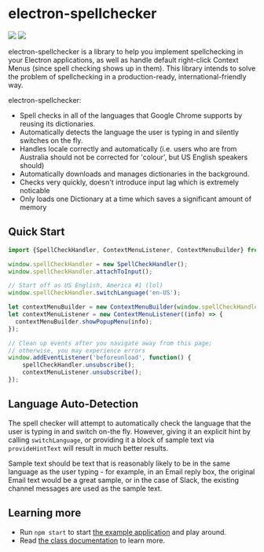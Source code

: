 # electron-spellchecker

![](https://img.shields.io/npm/dm/electron-spellchecker.svg) <a href="https://electron-userland.github.io/electron-spellchecker/docs">![](https://electron-userland.github.io/electron-spellchecker/docs/badge.svg)</a>

electron-spellchecker is a library to help you implement spellchecking in your Electron applications, as well as handle default right-click Context Menus (since spell checking shows up in them).  This library intends to solve the problem of spellchecking in a production-ready, international-friendly way.

electron-spellchecker:

* Spell checks in all of the languages that Google Chrome supports by reusing its dictionaries.
* Automatically detects the language the user is typing in and silently switches on the fly.
* Handles locale correctly and automatically (i.e. users who are from Australia should not be corrected for 'colour', but US English speakers should)
* Automatically downloads and manages dictionaries in the background.
* Checks very quickly, doesn't introduce input lag which is extremely noticable
* Only loads one Dictionary at a time which saves a significant amount of memory

## Quick Start

```js
import {SpellCheckHandler, ContextMenuListener, ContextMenuBuilder} from 'electron-spellchecker';

window.spellCheckHandler = new SpellCheckHandler();
window.spellCheckHandler.attachToInput();

// Start off as US English, America #1 (lol)
window.spellCheckHandler.switchLanguage('en-US');

let contextMenuBuilder = new ContextMenuBuilder(window.spellCheckHandler);
let contextMenuListener = new ContextMenuListener((info) => {
  contextMenuBuilder.showPopupMenu(info);
});

// Clean up events after you navigate away from this page;
// otherwise, you may experience errors
window.addEventListener('beforeunload', function() {
	spellCheckHandler.unsubscribe();
	contextMenuListener.unsubscribe();
});

```

## Language Auto-Detection

The spell checker will attempt to automatically check the language that the user is typing in and switch on-the fly. However, giving it an explicit hint by calling `switchLanguage`, or providing it a block of sample text via `provideHintText` will result in much better results.

Sample text should be text that is reasonably likely to be in the same language as the user typing - for example, in an Email reply box, the original Email text would be a great sample, or in the case of Slack, the existing channel messages are used as the sample text.

## Learning more

* Run `npm start` to start [the example application](https://github.com/electron-userland/electron-spellchecker/tree/master/example) and play around.
* Read [the class documentation](https://electron-userland.github.io/electron-spellchecker/docs/) to learn more.
